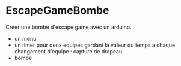 # EscapeGameBombe
Créer une bombe d'escape game avec un arduino.
- un menu 
- un timer pour deux equipes gardant la valeur du temps a chaque changement d'equipe : capture de drapeau 
- bombe
